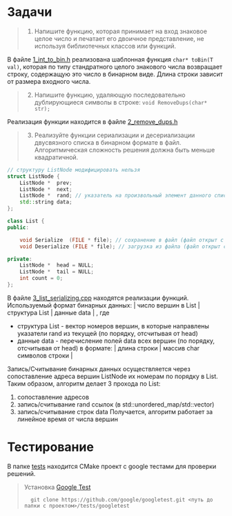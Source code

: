 # Задачи
> 1. Напишите функцию, которая принимает на вход знаковое целое число и печатает его двоичное представление, не используя библиотечных классов или функций.

В файле [1_int_to_bin.h](1_int_to_bin.h) реализована шаблонная функция `char* toBin(T val)`, которая по типу стандратного целого знакового числа возвращает строку, содержащую это число в бинарном виде. Длина строки зависит от размера входного числа.

> 2. Напишите функцию, удаляющую последовательно дублирующиеся символы в строке: `void RemoveDups(char* str);`

Реализация функции находится в файле [2_remove_dups.h](2_remove_dups.h)

> 3. Реализуйте функции сериализации и десериализации двусвязного списка в бинарном формате в файл. Алгоритмическая сложность решения должна быть меньше квадратичной.

```cpp
// структуру ListNode модифицировать нельзя
struct ListNode {
	ListNode *	prev;
	ListNode *	next;
	ListNode *	rand; // указатель на произвольный элемент данного списка, либо NULL
	std::string	data;
};

class List {
public:

	void Serialize	(FILE * file); // сохранение в файл (файл открыт с помощью fopen(path, "wb"))
	void Deserialize (FILE * file); // загрузка из файла (файл открыт с помощью fopen(path, "rb"))

private:
	ListNode *	head = NULL;
	ListNode *	tail = NULL;
	int	count = 0;
};
```

В файле [3_list_serializing.cpp](3_list_serializing.cpp) находятся реализации функций.
Используемый формат бинарных данных: | число вершин в List | структура List | данные data | , где
* структура List - вектор номеров вершин, в которые направлены указатели rand из текущей (по порядку, отсчитывая от head)
* данные data - перечисление полей data всех вершин (по порядку, отсчитывая от head) в формате: | длина строки | массив char символов строки |

Запись/Считывание бинарных данных осуществляется через сопоставление адреса вершин ListNode их номерам по порядку в List. Таким образом, алгоритм делает 3 прохода по List:
1) сопоставление адресов
2) запись/считывание rand ссылок (в std::unordered_map/std::vector)
3) запись/считывание строк data
Получается, алгоритм работает за линейное время от числа вершин

# Тестирование
В папке [tests](./tests) находится CMake проект с google тестами для проверки решений. 
> Установка [Google Test](https://github.com/google/googletest)
> ```console
>	git clone https://github.com/google/googletest.git <путь до папки с проектом>/tests/googletest
> ```

